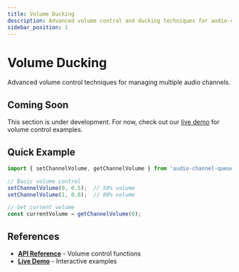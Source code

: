 ```yaml
---
title: Volume Ducking
description: Advanced volume control and ducking techniques for audio-channel-queue
sidebar_position: 1
---
```


# Volume Ducking

Advanced volume control techniques for managing multiple audio channels.

## Coming Soon

This section is under development. For now, check out our [live demo](https://tonycarpenter21.github.io/audio-queue-demo/) for volume control examples.

## Quick Example

```typescript
import { setChannelVolume, getChannelVolume } from 'audio-channel-queue';

// Basic volume control
setChannelVolume(0, 0.5);  // 50% volume
setChannelVolume(1, 0.8);  // 80% volume

// Get current volume
const currentVolume = getChannelVolume(0);
```

## References

- **[API Reference](../api-reference/volume-control)** - Volume control functions
- **[Live Demo](https://tonycarpenter21.github.io/audio-queue-demo/)** - Interactive examples 